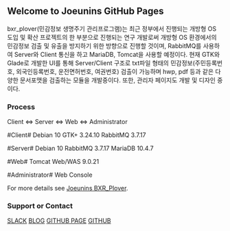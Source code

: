 ## Welcome to Joeunins GitHub Pages

bxr_plover(민감정보 생명주기 관리프로그램)는 최근 정부에서 진행되는 개방형 OS 도입 및 확산 프로젝트의 한 부분으로 진행되는 연구 개발로써 개방형 OS 환경에서의 민감정보 검출 및 유출을 방지하기 위한 방향으로 진행할 것이며, RabbitMQ를 사용하여 Server와 Client 통신을 하고 MariaDB, Tomcat을 사용할 예정이다. 현재 GTK와 Glade로 개발한 UI를 통해 Server/Client 구조로 txt파일 형태의 민감정보(주민등록번호, 외국인등록번호, 운전면허번호, 여권번호) 검출이 가능하며 hwp, pdf 등과 같은 다양한 문서포맷을 검출하는 모듈을 개발중이다. 또한, 관리자 페이지도 개발 및 디자인 중이다.

### Process

Client <=> Server <=> Web <=> Administrator

#Client#
Debian 10
GTK+ 3.24.10
RabbitMQ 3.7.17

#Server#
Debian 10
RabbitMQ 3.7.17
MariaDB 10.4.7

#Web#
Tomcat
Web/WAS 9.0.21

#Administrator#
Web Console


For more details see [Joeunins BXR_Plover](https://github.com/joeuninsrnd/bxr_plover).

### Support or Contact

[SLACK](https://joeunins.slack.com)
[BLOG](https://joeuninsrnd.tistory.com)
[GITHUB PAGE](https://joeuninsrnd.github.io)
[GITHUB](https://github.com/joeuninsrnd/bxr_plover/blob/master/CONTRIBUTING.md)

